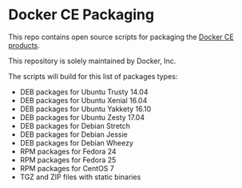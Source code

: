 # Docker CE Packaging

This repo contains open source scripts for packaging the
[Docker CE products](https://store.docker.com/search?offering=community&q=&type=edition).

This repository is solely maintained by Docker, Inc.

The scripts will build for this list of packages types:

* DEB packages for Ubuntu Trusty 14.04
* DEB packages for Ubuntu Xenial 16.04
* DEB packages for Ubuntu Yakkety 16.10
* DEB packages for Ubuntu Zesty 17.04
* DEB packages for Debian Stretch
* DEB packages for Debian Jessie
* DEB packages for Debian Wheezy
* RPM packages for Fedora 24
* RPM packages for Fedora 25
* RPM packages for CentOS 7
* TGZ and ZIP files with static binaries
